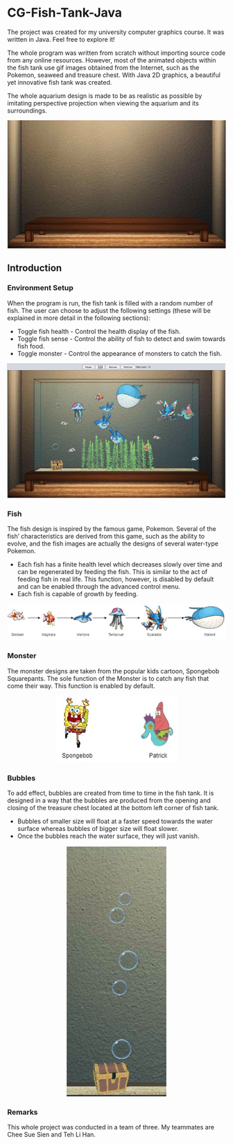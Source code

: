 # CG-Fish-Tank-Java
The project was created for my university computer graphics course. It was written in Java. Feel free to explore it!

The whole program was written from scratch without importing source code from any online resources. However, most of the animated objects within the fish tank use gif images obtained from the Internet, such as the Pokemon, seaweed and treasure chest. With Java 2D graphics, a beautiful yet innovative fish tank was created.

The whole aquarium design is made to be as realistic as possible by imitating perspective projection when viewing the aquarium and its surroundings. 

<p align="center">
    <img src="readme_img/environment_setup.JPG" alt="Environment setup">
</p>

## Introduction
### Environment Setup
When the program is run, the fish tank is filled with a random number of fish. The user can choose to adjust the following settings (these will be explained in more detail in the following sections):
- Toggle fish health - Control the health display of the fish. 
- Toggle fish sense - Control the ability of fish to detect and swim towards fish food.
- Toggle monster - Control the appearance of monsters to catch the fish.

<p align="center">
    <img src="readme_img/tank_preview.JPG" alt="Tank preview">
</p>

### Fish
The fish design is inspired by the famous game, Pokemon. Several of the fish’ characteristics are derived from this game, such as the ability to evolve, and the fish images are actually the designs of several water-type Pokemon.
- Each fish has a finite health level which decreases slowly over time and can be regenerated by feeding the fish. This is similar to the act of feeding fish in real life. This function, however, is disabled by default and can be enabled through the advanced control menu.
- Each fish is capable of growth by feeding.

<p align="center">
    <img src="readme_img/fish_evolution.JPG" alt="Fish evolution">
</p>

### Monster 
The monster designs are taken from the popular kids cartoon, Spongebob Squarepants. The sole function of the Monster is to catch any fish that come their way. This function is enabled by default. 

<p align="center">
    <img src="readme_img/monster_preview.jpg" alt="Monster preview">
</p>

### Bubbles
To add effect, bubbles are created from time to time in the fish tank. It is designed in a way that the bubbles are produced from the opening and closing of the treasure chest located at the bottom left corner of fish tank. 
- Bubbles of smaller size will float at a faster speed towards the water surface whereas bubbles of bigger size will float slower. 
- Once the bubbles reach the water surface, they will just vanish.

<p align="center">
    <img src="readme_img/bubble_preview.jpg" alt="Bubble preview">
</p>

### Remarks
This whole project was conducted in a team of three. My teammates are Chee Sue Sien and Teh Li Han.
